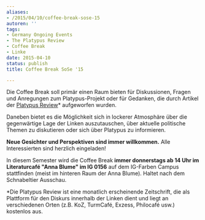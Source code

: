 ```yaml
---
aliases:
- /2015/04/10/coffee-break-sose-15
autoren: ''
tags:
- Germany Ongoing Events
- The Platypus Review
- Coffee Break
- Linke
date: 2015-04-10
status: publish
title: Coffee Break SoSe '15

---
```


Die Coffee Break soll primär einen Raum bieten für Diskussionen, Fragen und Anregungen zum Platypus-Projekt oder für Gedanken, die durch Artikel der [Platypus Review](https://www.facebook.com/platypusreview)\* aufgeworfen wurden.

Daneben bietet es die Möglichkeit sich in lockerer Atmosphäre über die gegenwärtige Lage der Linken auszutauschen, über aktuelle politische Themen zu diskutieren oder sich über Platypus zu informieren.

**Neue Gesichter und Perspektiven sind immer willkommen.** Alle Interessierten sind herzlich eingeladen!

In diesem Semester wird die Coffee Break **immer donnerstags ab 14 Uhr im Literaturcafé "Anna Blume" im IG 0156** auf dem IG-Farben Campus stattfinden (meist im hinteren Raum der Anna Blume). Haltet nach dem Schnabeltier Ausschau.

\*Die Platypus Review ist eine monatlich erscheinende Zeitschrift, die als Plattform für den Diskurs innerhalb der Linken dient und liegt an verschiedenen Orten (z.B. KoZ, TurmCafé, Exzess, Philocafé usw.) kostenlos aus.
